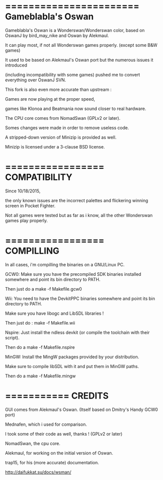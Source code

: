 =======================
Gameblabla's Oswan
=======================

Gameblabla's Oswan is a Wonderswan/Wonderswan color, based on OswanJ by bird_may_nike and Oswan by Alekmaul.

It can play most, if not all Wonderswan games properly. (except some B&W games)


It used to be based on Alekmaul's Oswan port but the numerous issues it introduced

(including incompatibility with some games) pushed me to convert everything over OswanJ SVN.

This fork is also even more accurate than upstream : 

Games are now playing at the proper speed,  

games like Klonoa and Beatmania now sound closer to real hardware.


The CPU core comes from NomadSwan (GPLv2 or later).

Somes changes were made in order to remove useless code.


A stripped-down version of Minizip is provided as well. 

Minizip is licensed under a 3-clause BSD license.

=================
COMPATIBILITY
=================

Since 10/18/2015, 

the only known issues are the incorrect palettes and flickering winning screen in Pocket Fighter.

Not all games were tested but as far as i know, all the other Wonderswan games play properly.

=================
COMPILLING
=================

In all cases, i'm compilling the binaries on a GNU/Linux PC.

GCW0:
Make sure you have the precompiled SDK binaries installed somewhere and point its bin directory to PATH.

Then just do a make -f Makefile.gcw0

Wii:
You need to have the DevkitPPC binaries somewhere and point its bin directory to PATH.

Make sure you have libogc and LibSDL libraries !

Then just do : make -f Makefile.wii

Nspire:
Just install the ndless devkit (or compile the toolchain with their script).

Then do a make -f Makefile.nspire

MinGW:
Install the MingW packages provided by your distribution.

Make sure to compile libSDL with it and put them in MinGW paths.

Then do a make -f Makefile.mingw

===========
CREDITS
===========

GUI comes from Alekmaul's Oswan.  (Itself based on Dmitry's Handy GCW0 port)

Mednafen, which i used for comparison.

I took some of their code as well, thanks ! (GPLv2 or later)

NomadSwan, the cpu core.

Alekmaul, for working on the initial version of Oswan. 

trap15, for his (more accurate) documentation. 

http://daifukkat.su/docs/wsman/
